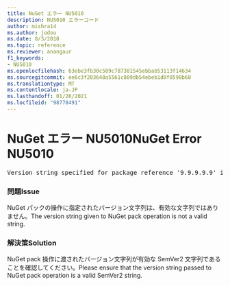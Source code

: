 ```yaml
---
title: NuGet エラー NU5010
description: NU5010 エラーコード
author: mishra14
ms.author: jodou
ms.date: 8/3/2018
ms.topic: reference
ms.reviewer: anangaur
f1_keywords:
- NU5010
ms.openlocfilehash: 63ebe3fb30c589c787381545ebbab53113f14634
ms.sourcegitcommit: ee6c3f203648a5561c809db54ebeb1d0f0598b68
ms.translationtype: MT
ms.contentlocale: ja-JP
ms.lasthandoff: 01/26/2021
ms.locfileid: "98778491"
---
```

# <a name="nuget-error-nu5010"></a><span data-ttu-id="e12e9-103">NuGet エラー NU5010</span><span class="sxs-lookup"><span data-stu-id="e12e9-103">NuGet Error NU5010</span></span>
<pre>Version string specified for package reference '9.9.9.9.9' is invalid.</pre>

### <a name="issue"></a><span data-ttu-id="e12e9-104">問題</span><span class="sxs-lookup"><span data-stu-id="e12e9-104">Issue</span></span>

<span data-ttu-id="e12e9-105">NuGet パックの操作に指定されたバージョン文字列は、有効な文字列ではありません。</span><span class="sxs-lookup"><span data-stu-id="e12e9-105">The version string given to NuGet pack operation is not a valid string.</span></span>


### <a name="solution"></a><span data-ttu-id="e12e9-106">解決策</span><span class="sxs-lookup"><span data-stu-id="e12e9-106">Solution</span></span>

<span data-ttu-id="e12e9-107">NuGet pack 操作に渡されたバージョン文字列が有効な SemVer2 文字列であることを確認してください。</span><span class="sxs-lookup"><span data-stu-id="e12e9-107">Please ensure that the version string passed to NuGet pack operation is a valid SemVer2 string.</span></span>

